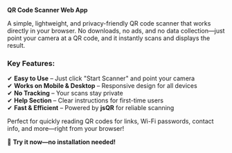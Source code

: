 **QR Code Scanner Web App**  

A simple, lightweight, and privacy-friendly QR code scanner that works directly in your browser. No downloads, no ads, and no data collection—just point your camera at a QR code, and it instantly scans and displays the result.  

### **Key Features:**  
✔ **Easy to Use** – Just click "Start Scanner" and point your camera  
✔ **Works on Mobile & Desktop** – Responsive design for all devices  
✔ **No Tracking** – Your scans stay private  
✔ **Help Section** – Clear instructions for first-time users  
✔ **Fast & Efficient** – Powered by **jsQR** for reliable scanning  

Perfect for quickly reading QR codes for links, Wi-Fi passwords, contact info, and more—right from your browser!  

🔗 **Try it now—no installation needed!**
